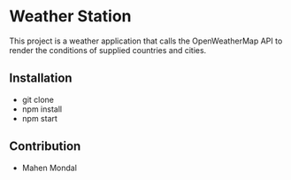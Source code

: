 # Weather Station
This project is a weather application that calls the OpenWeatherMap API to render the conditions of supplied countries and cities.


## Installation
* git clone
* npm install
* npm start

## Contribution
- Mahen Mondal
